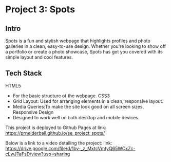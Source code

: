 # Project 3: Spots

## Intro

Spots is a fun and stylish webpage that highlights profiles and photo galleries in a clean, easy-to-use design. Whether you're looking to show off a portfolio or create a photo showcase, Spots has got you covered with its simple layout and cool features.

## Tech Stack

HTML5

- For the basic structure of the webpage.
  CSS3
- Grid Layout: Used for arranging elements in a clean, responsive layout.
- Media Queries:To make the site look good on all screen sizes.
  Responsive Design
- Designed to work well on both desktop and mobile devices.

This project is deployed to Github Pages at
link: https://prneiderball.github.io/se_project_spots/

Below is a link to a video detailing the project:
link: https://drive.google.com/file/d/1bv-_z_MxtcVmtyQ65WCxZc-cLwJTaFsD/view?usp=sharing
